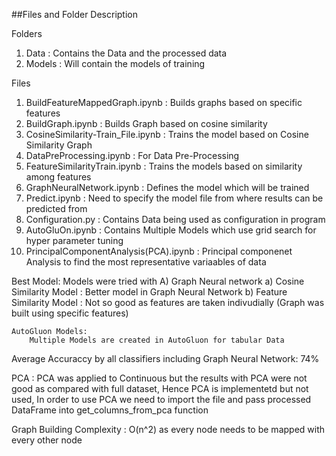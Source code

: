 ##Files and Folder Description

Folders
1) Data  : Contains the Data and the processed data
2) Models : Will contain the models of training


Files
1)  BuildFeatureMappedGraph.ipynb : Builds graphs based on specific features
2)  BuildGraph.ipynb : Builds Graph based on cosine similarity
3)  CosineSimilarity-Train_File.ipynb : Trains the model based on Cosine Similarity Graph
4)  DataPreProcessing.ipynb : For Data Pre-Processing
5)  FeatureSimilarityTrain.ipynb : Trains the models based on similarity among features
6)  GraphNeuralNetwork.ipynb : Defines the model which will be trained
7)  Predict.ipynb : Need to specify the model file from where results can be predicted from
8)  Configuration.py : Contains Data being used as configuration in program
9)  AutoGluOn.ipynb : Contains Multiple Models which use grid search for hyper parameter tuning
10) PrincipalComponentAnalysis(PCA).ipynb : Principal componenet Analysis to find the most representative variaables of data


Best Model:
    Models were tried with 
        A) Graph Neural network
            a) Cosine Similarity Model : Better model in Graph Neural Network
            b) Feature Similarity Model : Not so good as features are taken indivudially (Graph was built using specific features)
            
    
    AutoGluon Models:
        Multiple Models are created in AutoGluon for tabular Data
        
        
Average Accuraccy by all classifiers including Graph Neural Network: 74%

PCA : PCA was applied to Continuous but the results with PCA were not good as compared with full dataset, Hence PCA is implementetd but not used, In order to use PCA we need to import the file and pass processed DataFrame into get_columns_from_pca function  

Graph Building Complexity : O(n^2) as every node needs to be mapped with every other node
